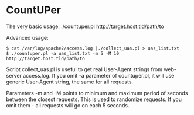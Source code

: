 CountUPer
=========

The very basic usage: ./countuper.pl http://target.host.tld/path/to

Advanced usage:
```
$ cat /var/log/apache2/access.log |./collect_uas.pl > uas_list.txt
$ ./countuper.pl -a uas_list.txt -m 5 -M 10 http://target.host.tld/path/to
```

Script collect_uas.pl is useful to get real User-Agent strings from web-server access.log. If you omit -a parameter of countuper.pl, it will use generic User-Agent string, the same for all requests.

Parameters -m and -M points to minimum and maximum period of seconds between the closest requests. This is used to randomize requests. If you omit them - all requests will go on each 5 seconds.
